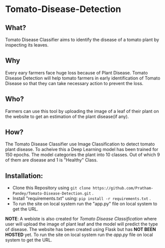 # Tomato-Disease-Detection

## What? 
Tomato Disease Classifier aims to identify the disease of a tomato plant by inspecting its leaves. 

## Why
Every eary farmers face huge loss because of Plant Disease. Tomato Disease Detection will help tomato farmers in early identification of Tomato Disease so that they can take necessary action to prevent the loss.

## Who?
Farmers can use this tool by uploading the image of a leaf of their plant on the website to get an estimation of the plant disease(if any).

## How?
The Tomato Disease Classifier use Image Classification to detect tomato plant disease. To acheive this a Deep Learning model has been trained for 150 epochs. The model categories the plant into 10 classes. Out of which 9 of them are disease and 1 is "Healthy" Class.



## Installation:
* Clone this Repository using ``` git clone https://github.com/Pratham-Pandey/Tomato-Disease-Detection.git ``` .
* Install "requirements.txt" using: ``` pip install -r requirements.txt ``` .
* To run the site on local system run the "app.py" file on local system to get the URL.

**NOTE**: A webiste is also created for *Tomato Disease Classification* where user will upload the image of plant leaf and the model will predict the type of disease. The website has been created using Flask but has **NOT BEEN HOSTED** yet. To run the site on local system run the *app.py* file on local system to get the URL.    


